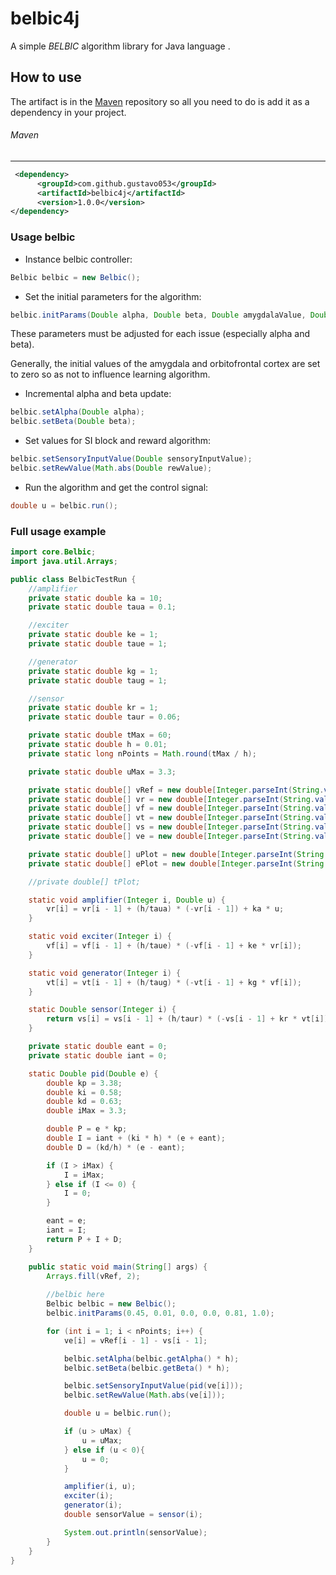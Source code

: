# belbic4j

A simple *BELBIC* algorithm library for Java language .

## How to use

The artifact is in the [Maven](http://search.maven.org/) repository so all you need to do is add it as a dependency in your project.

###### Maven
----------

``` xml
 <dependency>
      <groupId>com.github.gustavo053</groupId>
      <artifactId>belbic4j</artifactId>
      <version>1.0.0</version>
</dependency> 
```

### Usage belbic

- Instance belbic controller:
```java
Belbic belbic = new Belbic();
```

- Set the initial parameters for the algorithm:
```java
belbic.initParams(Double alpha, Double beta, Double amygdalaValue, Double orbitofrontalCortexValue, Double weightAmygdala, Double weightOrbitofrontal);
```
These parameters must be adjusted for each issue (especially alpha and beta). 

Generally, the initial values ​​of the amygdala and orbitofrontal cortex are set to zero so as not to influence learning algorithm.

- Incremental alpha and beta update:
```java
belbic.setAlpha(Double alpha);
belbic.setBeta(Double beta);
```

- Set values for SI block and reward algorithm:
```java
belbic.setSensoryInputValue(Double sensoryInputValue);
belbic.setRewValue(Math.abs(Double rewValue);
```

- Run the algorithm and get the control signal:
```java
double u = belbic.run();
```

### Full usage example
    
```java
import core.Belbic;
import java.util.Arrays;

public class BelbicTestRun {
    //amplifier
    private static double ka = 10;
    private static double taua = 0.1;

    //exciter
    private static double ke = 1;
    private static double taue = 1;

    //generator
    private static double kg = 1;
    private static double taug = 1;

    //sensor
    private static double kr = 1;
    private static double taur = 0.06;

    private static double tMax = 60;
    private static double h = 0.01;
    private static long nPoints = Math.round(tMax / h);

    private static double uMax = 3.3;

    private static double[] vRef = new double[Integer.parseInt(String.valueOf(nPoints))];
    private static double[] vr = new double[Integer.parseInt(String.valueOf(nPoints))];
    private static double[] vf = new double[Integer.parseInt(String.valueOf(nPoints))];
    private static double[] vt = new double[Integer.parseInt(String.valueOf(nPoints))];
    private static double[] vs = new double[Integer.parseInt(String.valueOf(nPoints))];
    private static double[] ve = new double[Integer.parseInt(String.valueOf(nPoints))];

    private static double[] uPlot = new double[Integer.parseInt(String.valueOf(nPoints))];
    private static double[] ePlot = new double[Integer.parseInt(String.valueOf(nPoints))];

    //private double[] tPlot;

    static void amplifier(Integer i, Double u) {
        vr[i] = vr[i - 1] + (h/taua) * (-vr[i - 1]) + ka * u;
    }

    static void exciter(Integer i) {
        vf[i] = vf[i - 1] + (h/taue) * (-vf[i - 1] + ke * vr[i]);
    }

    static void generator(Integer i) {
        vt[i] = vt[i - 1] + (h/taug) * (-vt[i - 1] + kg * vf[i]);
    }

    static Double sensor(Integer i) {
        return vs[i] = vs[i - 1] + (h/taur) * (-vs[i - 1] + kr * vt[i]);
    }

    private static double eant = 0;
    private static double iant = 0;

    static Double pid(Double e) {
        double kp = 3.38;
        double ki = 0.58;
        double kd = 0.63;
        double iMax = 3.3;

        double P = e * kp;
        double I = iant + (ki * h) * (e + eant);
        double D = (kd/h) * (e - eant);

        if (I > iMax) {
            I = iMax;
        } else if (I <= 0) {
            I = 0;
        }

        eant = e;
        iant = I;
        return P + I + D;
    }

    public static void main(String[] args) {
        Arrays.fill(vRef, 2);
        
        //belbic here
        Belbic belbic = new Belbic();
        belbic.initParams(0.45, 0.01, 0.0, 0.0, 0.81, 1.0);

        for (int i = 1; i < nPoints; i++) {
            ve[i] = vRef[i - 1] - vs[i - 1];

            belbic.setAlpha(belbic.getAlpha() * h);
            belbic.setBeta(belbic.getBeta() * h);

            belbic.setSensoryInputValue(pid(ve[i]));
            belbic.setRewValue(Math.abs(ve[i]));

            double u = belbic.run();

            if (u > uMax) {
                u = uMax;
            } else if (u < 0){
                u = 0;
            }

            amplifier(i, u);
            exciter(i);
            generator(i);
            double sensorValue = sensor(i);

            System.out.println(sensorValue);
        }
    }
}
```